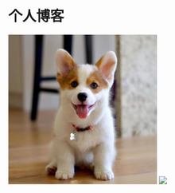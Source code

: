 # 个人博客
<img src="/src/main/webapp/img/doge.jpg">
<img src="https://ss0.bdstatic.com/70cFuHSh_Q1YnxGkpoWK1HF6hhy/it/u=4073939625,2160614177&fm=26&gp=0.jpg">
